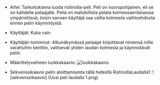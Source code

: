 * Aihe: Tarkoituksena luoda ristinolla-peli. Peli on vuoropohjainen, eli se on kahdelle pelaajalle. Peliä on mahdollista pelata kolmessaerilaisessa ympäristössä, toisin sanoen käyttäjä saa valita kolmesta vaihtoehdosta ennen pelin käynnistystä.

* Käyttäjät: Kuka vain

* Käyttäjän toiminnot: Alkunäkymässä pelaajat kirjoittavat nimensä niille varattuihin kenttiin, valitsevat yhden laudan kolmesta ja käynnistävät pelin.

* Määrittelyvaiheen luokkakaavio:  ![luokkakaavio](RistinollaLuokkakaavioVko5.png)

* Sekvenssikaavio pelin aloittamisesta tällä hetkellä RistinollaLaudalla1:
![sekvenssikaavio] (Uusi peli laudalla 1.png)

